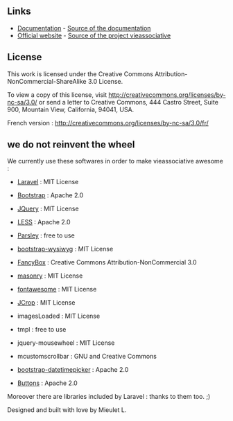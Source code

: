 
## Links

* [Documentation](http://doc.vieassociative.fr) - [Source of the documentation](https://github.com/serut/doc-vieassoc)
* [Official website](http://www.vieassociative.fr) - [Source of the project vieassociative](https://github.com/serut/vieassociative)


## License
This work is licensed under the Creative Commons Attribution-NonCommercial-ShareAlike 3.0 License.

To view a copy of this license, visit http://creativecommons.org/licenses/by-nc-sa/3.0/ or send a letter to Creative Commons, 444 Castro Street, Suite 900, Mountain View, California, 94041, USA.

French version : http://creativecommons.org/licenses/by-nc-sa/3.0/fr/

## we do not reinvent the wheel ##

We currently use these softwares in order to make vieassociative awesome :

* [Laravel](http://laravel.com/docs) : MIT License
* [Bootstrap](http://getbootstrap.com/) : Apache 2.0
* [JQuery](http://jquery.com/) : MIT License
* [LESS](http://lesscss.org/) : Apache 2.0
* [Parsley](http://parsleyjs.org/) : free to use
* [bootstrap-wysiwyg](https://github.com/mindmup/bootstrap-wysiwyg) : MIT License
* [FancyBox](http://fancyapps.com/fancybox/) : Creative Commons Attribution-NonCommercial 3.0
* [masonry](http://masonry.desandro.com/) : MIT License
* [fontawesome](http://fontawesome.io/) : MIT License
* [JCrop](http://deepliquid.com/content/Jcrop.html) : MIT License

* imagesLoaded : MIT License
* tmpl : free to use
* jquery-mousewheel : MIT License
* mcustomscrollbar : GNU and Creative Commons
* [bootstrap-datetimepicker](https://github.com/tarruda/bootstrap-datetimepicker) : Apache 2.0
* [Buttons](http://alexwolfe.github.io/Buttons/) : Apache 2.0


Moreover there are libraries included by Laravel : thanks to them too. ;)

Designed and built with love by Mieulet L.
